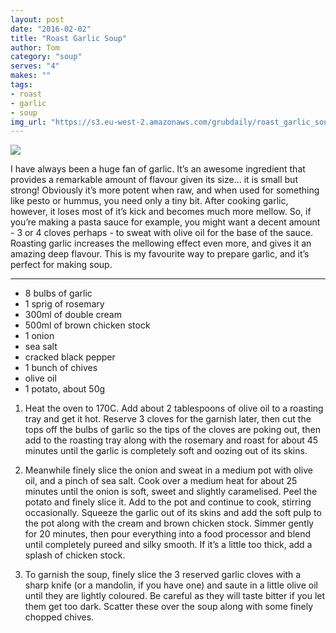 ```yaml
---
layout: post
date: "2016-02-02"
title: "Roast Garlic Soup"
author: Tom
category: "soup"
serves: "4"
makes: ""
tags:
- roast
- garlic
- soup
img_url: "https://s3.eu-west-2.amazonaws.com/grubdaily/roast_garlic_soup.jpg"
---
```

<img src="https://s3.eu-west-2.amazonaws.com/grubdaily/roast_garlic_soup.jpg" />

I have always been a huge fan of garlic. It’s an awesome ingredient that provides a remarkable amount of flavour given its size… it is small but strong! Obviously it’s more potent when raw, and when used for something like pesto or hummus, you need only a tiny bit. After cooking garlic, however, it loses most of it’s kick and becomes much more mellow. So, if you’re making a pasta sauce for example, you might want a decent amount - 3 or 4 cloves perhaps - to sweat with olive oil for the base of the sauce. Roasting garlic increases the mellowing effect even more, and gives it an amazing deep flavour. This is my favourite way to prepare garlic, and it’s perfect for making soup.

---
* 8 bulbs of garlic
* 1 sprig of rosemary
* 300ml of double cream
* 500ml of brown chicken stock
* 1 onion
* sea salt
* cracked black pepper
* 1 bunch of chives
* olive oil
* 1 potato, about 50g

1. Heat the oven to 170C. Add about 2 tablespoons of olive oil to a roasting tray and get it hot. Reserve 3 cloves for the garnish later, then cut the tops off the bulbs of garlic so the tips of the cloves are poking out, then add to the roasting tray along with the rosemary and roast for about 45 minutes until the garlic is completely soft and oozing out of its skins.

2. Meanwhile finely slice the onion and sweat in a medium pot with olive oil, and a pinch of sea salt. Cook over a medium heat for about 25 minutes until the onion is soft, sweet and slightly caramelised. Peel the potato and finely slice it. Add to the pot and continue to cook, stirring occasionally. Squeeze the garlic out of its skins and add the soft pulp to the pot along with the cream and brown chicken stock. Simmer gently for 20 minutes, then pour everything into a food processor and blend until completely pureed and silky smooth. If it’s a little too thick, add a splash of chicken stock.

3. To garnish the soup, finely slice the 3 reserved garlic cloves with a sharp knife (or a mandolin, if you have one) and saute in a little olive oil until they are lightly coloured. Be careful as they will taste bitter if you let them get too dark. Scatter these over the soup along with some finely chopped chives.

